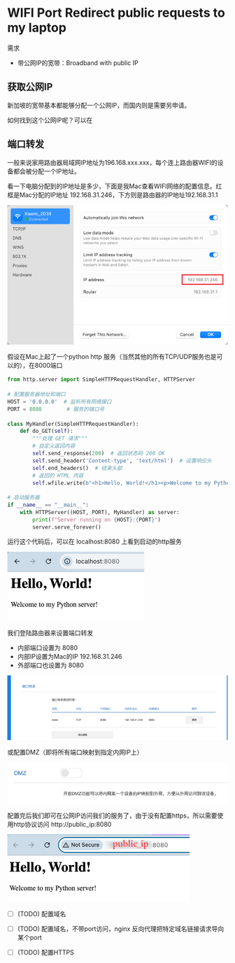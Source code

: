 # WIFI Port Redirect public requests to my laptop

需求

- 带公网IP的宽带：Broadband with public IP

## 获取公网IP

新加坡的宽带基本都能够分配一个公网IP，而国内则是需要另申请。

如何找到这个公网IP呢？可以在

## 端口转发

一般来说家用路由器局域网IP地址为196.168.xxx.xxx，每个连上路由器WIFI的设备都会被分配一个IP地址。

看一下电脑分配到的IP地址是多少，下面是我Mac查看WIFI网络的配置信息。红框是Mac分配的IP地址 192.168.31.246，下方则是路由器的IP地址192.168.31.1

![image-20241216010429336](./20241216-wifi-port-redirection.assets/image-20241216010429336.png)

假设在Mac上起了一个python http 服务（当然其他的所有TCP/UDP服务也是可以的），在8000端口

```python
from http.server import SimpleHTTPRequestHandler, HTTPServer

# 配置服务器地址和端口
HOST = '0.0.0.0'  # 监听所有网络接口
PORT = 8080        # 服务的端口号

class MyHandler(SimpleHTTPRequestHandler):
    def do_GET(self):
        """处理 GET 请求"""
        # 自定义返回内容
        self.send_response(200)  # 返回状态码 200 OK
        self.send_header('Content-type', 'text/html')  # 设置响应头
        self.end_headers()  # 结束头部
        # 返回的 HTML 内容
        self.wfile.write(b"<h1>Hello, World!</h1><p>Welcome to my Python server!</p>")

# 启动服务器
if __name__ == "__main__":
    with HTTPServer((HOST, PORT), MyHandler) as server:
        print(f"Server running on {HOST}:{PORT}")
        server.serve_forever()

```

运行这个代码后，可以在 localhost:8080 上看到启动的http服务

![image-20241216010719414](./20241216-wifi-port-redirection.assets/image-20241216010719414.png)

我们登陆路由器来设置端口转发

- 内部端口设置为 8080
- 内部IP设置为Mac的IP 192.168.31.246
- 外部端口也设置为 8080

![image-20241216010757339](./20241216-wifi-port-redirection.assets/image-20241216010757339.png)

或配置DMZ（即将所有端口映射到指定内网IP上）

![image-20241216010907297](./20241216-wifi-port-redirection.assets/image-20241216010907297.png)

配置完后我们即可在公网IP访问我们的服务了，由于没有配置https，所以需要使用http协议访问 http://public_ip:8080 

![image-20241216011247564](./20241216-wifi-port-redirection.assets/image-20241216011247564.png)

- [ ] (TODO) 配置域名
- [ ] (TODO) 配置域名，不带port访问，nginx 反向代理把特定域名链接请求导向某个port
- [ ] (TODO) 配置HTTPS



